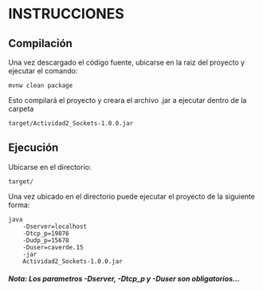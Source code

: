 # INSTRUCCIONES

## Compilación
Una vez descargado el código fuente, ubicarse en la raiz del proyecto y ejecutar el comando:

    mvnw clean package
    
Esto compilará el proyecto y creara el archivo .jar a ejecutar dentro de la carpeta 

    target/Actividad2_Sockets-1.0.0.jar
    
## Ejecución
Ubicarse en el directorio: 

    target/
    
Una vez ubicado en el directorio puede ejecutar el proyecto de la siguiente forma:

    java 
        -Dserver=localhost 
        -Dtcp_p=19876 
        -Dudp_p=15678 
        -Duser=caverde.15 
        -jar 
        Actividad2_Sockets-1.0.0.jar
        
##### *Nota: Los parametros -Dserver, -Dtcp_p y -Duser son obligatorios...*
